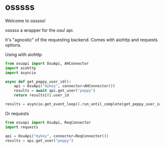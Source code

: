 osssss
======

Welcome to osssss!

osssss a wrapper for the osu! api.

It's "agnostic" of the requesting backend. Comes with aiohttp and requests options.

Using with aiohttp
```py
from osuapi import OsuApi, AHConnector
import aiohttp
import asyncio

async def get_peppy_user_id():
	api = OsuApi("mykey", connector=AHConnector())
	results = await api.get_user("peppy")
	return results[0].user_id

results = asyncio.get_event_loop().run_until_complete(get_peppy_user_id())
```

Or requests
```py
from osuapi import OsuApi, ReqConnector
import requests

api = OsuApi("mykey", connector=ReqConnector())
results = api.get_user("peppy")
```
